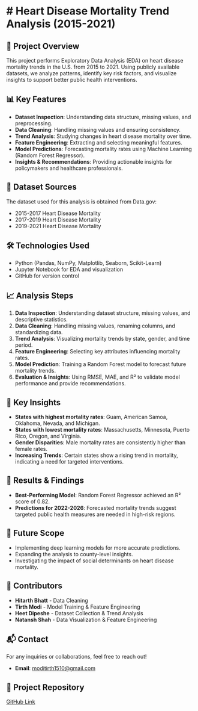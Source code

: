 # # Heart Disease Mortality Trend Analysis (2015-2021)

## 📌 Project Overview

This project performs Exploratory Data Analysis (EDA) on heart disease mortality trends in the U.S. from 2015 to 2021. Using publicly available datasets, we analyze patterns, identify key risk factors, and visualize insights to support better public health interventions.

## 📊 Key Features

- **Dataset Inspection**: Understanding data structure, missing values, and preprocessing.
- **Data Cleaning**: Handling missing values and ensuring consistency.
- **Trend Analysis**: Studying changes in heart disease mortality over time.
- **Feature Engineering**: Extracting and selecting meaningful features.
- **Model Predictions**: Forecasting mortality rates using Machine Learning (Random Forest Regressor).
- **Insights & Recommendations**: Providing actionable insights for policymakers and healthcare professionals.

## 📂 Dataset Sources

The dataset used for this analysis is obtained from Data.gov:

- 2015-2017 Heart Disease Mortality
- 2017-2019 Heart Disease Mortality
- 2019-2021 Heart Disease Mortality

## 🛠️ Technologies Used

- Python (Pandas, NumPy, Matplotlib, Seaborn, Scikit-Learn)
- Jupyter Notebook for EDA and visualization
- GitHub for version control

## 📈 Analysis Steps

1. **Data Inspection**: Understanding dataset structure, missing values, and descriptive statistics.
2. **Data Cleaning**: Handling missing values, renaming columns, and standardizing data.
3. **Trend Analysis**: Visualizing mortality trends by state, gender, and time period.
4. **Feature Engineering**: Selecting key attributes influencing mortality rates.
5. **Model Prediction**: Training a Random Forest model to forecast future mortality trends.
6. **Evaluation & Insights**: Using RMSE, MAE, and R² to validate model performance and provide recommendations.

## 📌 Key Insights

- **States with highest mortality rates**: Guam, American Samoa, Oklahoma, Nevada, and Michigan.
- **States with lowest mortality rates**: Massachusetts, Minnesota, Puerto Rico, Oregon, and Virginia.
- **Gender Disparities**: Male mortality rates are consistently higher than female rates.
- **Increasing Trends**: Certain states show a rising trend in mortality, indicating a need for targeted interventions.

## 📜 Results & Findings

- **Best-Performing Model**: Random Forest Regressor achieved an R² score of 0.82.
- **Predictions for 2022-2026**: Forecasted mortality trends suggest targeted public health measures are needed in high-risk regions.

## 🚀 Future Scope

- Implementing deep learning models for more accurate predictions.
- Expanding the analysis to county-level insights.
- Investigating the impact of social determinants on heart disease mortality.

## 👥 Contributors

- **Hitarth Bhatt** - Data Cleaning
- **Tirth Modi** - Model Training & Feature Engineering
- **Heet Dipeshe** - Dataset Collection & Trend Analysis
- **Natansh Shah** - Data Visualization & Feature Engineering

## 📬 Contact

For any inquiries or collaborations, feel free to reach out!

- **Email**: moditirth1510@gmail.com

## 🔗 Project Repository

[GitHub Link](#)

